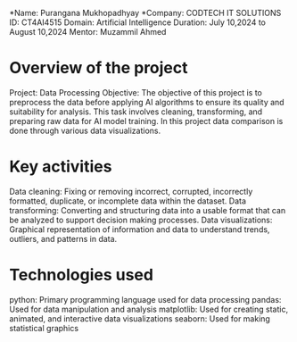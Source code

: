 *Name: Purangana Mukhopadhyay 
*Company: CODTECH IT SOLUTIONS 
ID: CT4AI4515 
Domain: Artificial Intelligence 
Duration: July 10,2024 to August 10,2024 
Mentor: Muzammil Ahmed
# Overview of the project
Project: Data Processing 
Objective: The objective of this project is to preprocess the data before applying AI algorithms to ensure its quality and suitability for analysis. This task   involves cleaning, transforming, and preparing raw data for AI model training. In this project data comparison is done through various data visualizations.
# Key activities
Data cleaning: Fixing or removing incorrect, corrupted, incorrectly formatted, duplicate, or incomplete data within the dataset.
Data transforming: Converting and structuring data into a usable format that can be analyzed to support decision making processes.
Data visualizations: Graphical representation of information and data to understand trends, outliers, and patterns in data.
# Technologies used
python: Primary programming language used for data processing
pandas: Used for data manipulation and analysis
matplotlib: Used for creating static, animated, and interactive data visualizations
seaborn: Used for making statistical graphics
